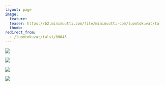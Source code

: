 ```yaml
---
layout: page
image:
  feature:
  teaser: https://b2.minimuutti.com/file/minimuutti-com/luontokuvat/talvi/3/DS44290-245px.jpg
  thumb:
redirect_from:
  - /luontokuvat/talvi/00045
---
```


![](https://b2.minimuutti.com/file/minimuutti-com/luontokuvat/talvi/3/DS44267-800px.jpg)

![](https://b2.minimuutti.com/file/minimuutti-com/luontokuvat/talvi/3/DS44280-800px.jpg)

![](https://b2.minimuutti.com/file/minimuutti-com/luontokuvat/talvi/3/DS44290-800px.jpg)

![](https://b2.minimuutti.com/file/minimuutti-com/luontokuvat/talvi/3/DS44283-800px.jpg)
